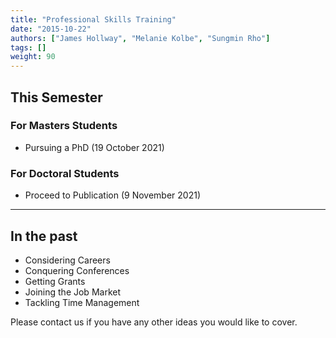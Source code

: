 ```yaml
---
title: "Professional Skills Training"
date: "2015-10-22"
authors: ["James Hollway", "Melanie Kolbe", "Sungmin Rho"]
tags: []
weight: 90
---
```


## This Semester

### For Masters Students

- Pursuing a PhD (19 October 2021)

### For Doctoral Students

- Proceed to Publication (9 November 2021)

-----

## In the past

- Considering Careers
- Conquering Conferences
- Getting Grants
- Joining the Job Market
- Tackling Time Management

Please contact us if you have any other ideas you would like to cover.
